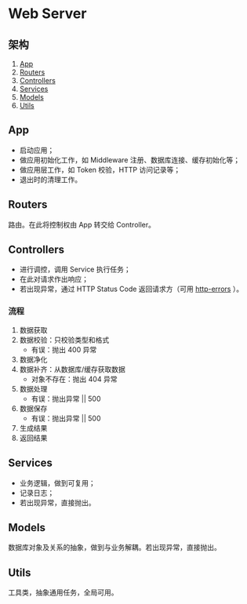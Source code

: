 # Web Server

## 架构

1. [App](web-server-app.md#app)
2. [Routers](web-server-app.md#routers)
3. [Controllers](web-server-app.md#controllers)
4. [Services](web-server-app.md#services)
5. [Models](web-server-app.md#models)
6. [Utils](web-server-app.md#utils)

## App

* 启动应用；
* 做应用初始化工作，如 Middleware 注册、数据库连接、缓存初始化等；
* 做应用层工作，如 Token 校验，HTTP 访问记录等；
* 退出时的清理工作。

## Routers

路由。在此将控制权由 App 转交给 Controller。

## Controllers

* 进行调控，调用 Service 执行任务；
* 在此对请求作出响应；
* 若出现异常，通过 HTTP Status Code 返回请求方（可用 [http-errors](https://github.com/perrychan1/notebook/tree/b99fe3784a46c88e068d329716236e693f098d9c/dev/www.npmjs.com/package/http-errors/README.md) ）。

### 流程

1. 数据获取
2. 数据校验：只校验类型和格式
   * 有误：抛出 400 异常
3. 数据净化
4. 数据补齐：从数据库/缓存获取数据
   * 对象不存在：抛出 404 异常
5. 数据处理
   * 有误：抛出异常 \|\| 500
6. 数据保存
   * 有误：抛出异常 \|\| 500
7. 生成结果
8. 返回结果

## Services

* 业务逻辑，做到可复用；
* 记录日志；
* 若出现异常，直接抛出。

## Models

数据库对象及关系的抽象，做到与业务解耦。若出现异常，直接抛出。

## Utils

工具类，抽象通用任务，全局可用。